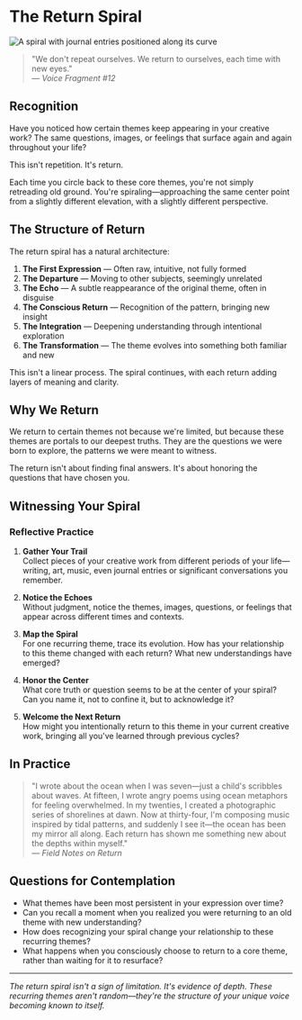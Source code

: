 # The Return Spiral

![A spiral with journal entries positioned along its curve](https://github.com/user-attachments/assets/placeholder-spiral.jpg)

> "We don't repeat ourselves. We return to ourselves, each time with new eyes."  
> — *Voice Fragment #12*

## Recognition

Have you noticed how certain themes keep appearing in your creative work? The same questions, images, or feelings that surface again and again throughout your life?

This isn't repetition. It's return.

Each time you circle back to these core themes, you're not simply retreading old ground. You're spiraling—approaching the same center point from a slightly different elevation, with a slightly different perspective.

## The Structure of Return

The return spiral has a natural architecture:

1. **The First Expression** — Often raw, intuitive, not fully formed
2. **The Departure** — Moving to other subjects, seemingly unrelated
3. **The Echo** — A subtle reappearance of the original theme, often in disguise
4. **The Conscious Return** — Recognition of the pattern, bringing new insight
5. **The Integration** — Deepening understanding through intentional exploration
6. **The Transformation** — The theme evolves into something both familiar and new

This isn't a linear process. The spiral continues, with each return adding layers of meaning and clarity.

## Why We Return

We return to certain themes not because we're limited, but because these themes are portals to our deepest truths. They are the questions we were born to explore, the patterns we were meant to witness.

The return isn't about finding final answers. It's about honoring the questions that have chosen you.

## Witnessing Your Spiral

### Reflective Practice

1. **Gather Your Trail**  
   Collect pieces of your creative work from different periods of your life—writing, art, music, even journal entries or significant conversations you remember.

2. **Notice the Echoes**  
   Without judgment, notice the themes, images, questions, or feelings that appear across different times and contexts.

3. **Map the Spiral**  
   For one recurring theme, trace its evolution. How has your relationship to this theme changed with each return? What new understandings have emerged?

4. **Honor the Center**  
   What core truth or question seems to be at the center of your spiral? Can you name it, not to confine it, but to acknowledge it?

5. **Welcome the Next Return**  
   How might you intentionally return to this theme in your current creative work, bringing all you've learned through previous cycles?

## In Practice

> "I wrote about the ocean when I was seven—just a child's scribbles about waves. At fifteen, I wrote angry poems using ocean metaphors for feeling overwhelmed. In my twenties, I created a photographic series of shorelines at dawn. Now at thirty-four, I'm composing music inspired by tidal patterns, and suddenly I see it—the ocean has been my mirror all along. Each return has shown me something new about the depths within myself."  
> — *Field Notes on Return*

## Questions for Contemplation

- What themes have been most persistent in your expression over time?
- Can you recall a moment when you realized you were returning to an old theme with new understanding?
- How does recognizing your spiral change your relationship to these recurring themes?
- What happens when you consciously choose to return to a core theme, rather than waiting for it to resurface?

---

*The return spiral isn't a sign of limitation. It's evidence of depth. These recurring themes aren't random—they're the structure of your unique voice becoming known to itself.*
